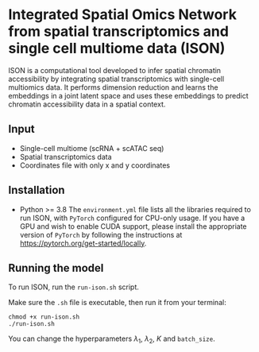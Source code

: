 # Integrated Spatial Omics Network from spatial transcriptomics and single cell multiome data (ISON)

ISON is a computational tool developed to infer spatial chromatin accessibility by integrating spatial transcriptomics with single-cell multiomics data. It performs dimension reduction and learns the embeddings in a joint latent space and uses these embeddings to predict chromatin accessibility data in a spatial context.

## Input

- Single-cell multiome (scRNA + scATAC seq)
- Spatial transcriptomics data
- Coordinates file with only x and y coordinates

## Installation

- Python >= 3.8 
The `environment.yml` file lists all the libraries required to run ISON, with `PyTorch` configured for CPU-only usage.
If you have a GPU and wish to enable CUDA support, please install the appropriate version of `PyTorch` by following the instructions at https://pytorch.org/get-started/locally.

## Running the model

To run ISON, run the `run-ison.sh` script.

Make sure the `.sh` file is executable, then run it from your terminal:

```
chmod +x run-ison.sh
./run-ison.sh
```

You can change the hyperparameters $\lambda_1$, $\lambda_2$, $K$ and `batch_size`.
